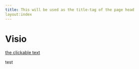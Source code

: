 ```yaml
---
title: This will be used as the title-tag of the page head
layout:index
---
```


# Visio

[the clickable text](http://xlson.com/)

test
